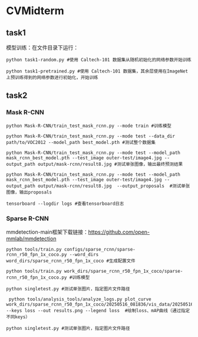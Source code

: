 # CVMidterm

## task1

模型训练：在文件目录下运行：

```
python task1-random.py #使用 Caltech-101 数据集从随机初始化的网络参数开始训练
```

```
python task1-pretrained.py #使用 Caltech-101 数据集，其余层使用在ImageNet上预训练得到的网络参数进行初始化，开始训练
```

## task2

### Mask R-CNN


```
python Mask-R-CNN/train_test_mask_rcnn.py --mode train #训练模型
```

```
python Mask-R-CNN/train_test_mask_rcnn.py --mode test --data_dir path/to/VOC2012 --model_path best_model.pth #测试整个数据集
```

```
python Mask-R-CNN/train_test_mask_rcnn.py --mode test --model_path mask_rcnn_best_model.pth --test_image outer-test/image4.jpg --output_path output/mask-rcnn/result8.jpg #测试单张图像，输出最终预测结果
```

```
python Mask-R-CNN/train_test_mask_rcnn.py --mode test --model_path mask_rcnn_best_model.pth --test_image outer-test/image4.jpg --output_path output/mask-rcnn/result8.jpg  --output_proposals  #测试单张图像，输出proposals
```

```
tensorboard --logdir logs #查看tensorboard日志
```

### Sparse R-CNN

mmdetection-main框架下载链接：https://github.com/open-mmlab/mmdetection

```
python tools/train.py configs/sparse_rcnn/sparse-rcnn_r50_fpn_1x_coco.py --word_dirs word_dirs/sparse_rcnn_r50_fpn_1x_coco #生成配置文件
```

```
python tools/train.py work_dirs/sparse_rcnn_r50_fpn_1x_coco/sparse-rcnn_r50_fpn_1x_coco.py #训练模型
```

```
python singletest.py #测试单张图片，指定图片文件路径
```

```
 python tools/analysis_tools/analyze_logs.py plot_curve   work_dirs/sparse_rcnn_r50_fpn_1x_coco/20250516_081836/vis_data/20250516_081836.json     --keys loss --out results.png --legend loss  #绘制loss、mAP曲线（通过指定不同keys）
```

```
python singletest.py #测试单张图片，指定图片文件路径
```

